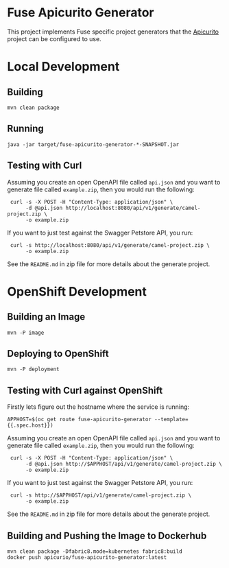 # Fuse Apicurito Generator

This project implements Fuse specific project generators that the
[Apicurito](https://github.com/Apicurio/apicurito) project can be
configured to use.

# Local Development
## Building

    mvn clean package

## Running

    java -jar target/fuse-apicurito-generator-*-SNAPSHOT.jar

## Testing with Curl

Assuming you create an open OpenAPI file called `api.json` and you want
to generate file called `example.zip`, then you would run the following:

     curl -s -X POST -H "Content-Type: application/json" \
          -d @api.json http://localhost:8080/api/v1/generate/camel-project.zip \
          -o example.zip

If you want to just test against the Swagger Petstore API, you run:

     curl -s http://localhost:8080/api/v1/generate/camel-project.zip \
          -o example.zip

See the `README.md` in zip file for more details about the generate project.

# OpenShift Development

## Building an Image

    mvn -P image

## Deploying to OpenShift

    mvn -P deployment

## Testing with Curl against OpenShift

Firstly lets figure out the hostname where the service is running:

    APPHOST=$(oc get route fuse-apicurito-generator --template={{.spec.host}})

Assuming you create an open OpenAPI file called `api.json` and you want
to generate file called `example.zip`, then you would run the following:

     curl -s -X POST -H "Content-Type: application/json" \
          -d @api.json http://$APPHOST/api/v1/generate/camel-project.zip \
          -o example.zip

If you want to just test against the Swagger Petstore API, you run:

     curl -s http://$APPHOST/api/v1/generate/camel-project.zip \
          -o example.zip

See the `README.md` in zip file for more details about the generate project.

## Building and Pushing the Image to Dockerhub

    mvn clean package -Dfabric8.mode=kubernetes fabric8:build
    docker push apicurio/fuse-apicurito-generator:latest
